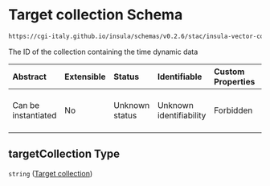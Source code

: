 # Target collection Schema

```txt
https://cgi-italy.github.io/insula/schemas/v0.2.6/stac/insula-vector-collection-time-dynamic-data.schema.json#/$defs/timeDynamicDataSourceForeignKey/properties/targetCollection
```

The ID of the collection containing the time dynamic data

| Abstract            | Extensible | Status         | Identifiable            | Custom Properties | Additional Properties | Access Restrictions | Defined In                                                                                                                                             |
| :------------------ | :--------- | :------------- | :---------------------- | :---------------- | :-------------------- | :------------------ | :----------------------------------------------------------------------------------------------------------------------------------------------------- |
| Can be instantiated | No         | Unknown status | Unknown identifiability | Forbidden         | Allowed               | none                | [insula-vector-collection-time-dynamic-data.schema.json\*](schemas/stac/insula-vector-collection-time-dynamic-data.schema.json) |

## targetCollection Type

`string` ([Target collection](insula-vector-collection-time-dynamic-data-defs-time-dynamic-data-foreign-key-properties-target-collection.md))
